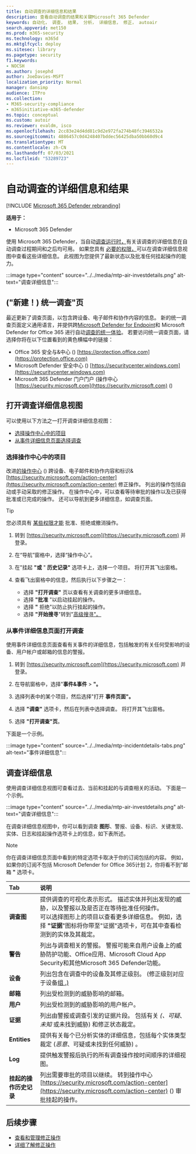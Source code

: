 ```yaml
---
title: 自动调查的详细信息和结果
description: 查看自动调查的结果和关键Microsoft 365 Defender
keywords: 自动化， 调查， 结果， 分析， 详细信息， 修正， autoair
search.appverid: met150
ms.prod: m365-security
ms.technology: m365d
ms.mktglfcycl: deploy
ms.sitesec: library
ms.pagetype: security
f1.keywords:
- NOCSH
ms.author: josephd
author: JoeDavies-MSFT
localization_priority: Normal
manager: dansimp
audience: ITPro
ms.collection:
- M365-security-compliance
- m365initiative-m365-defender
ms.topic: conceptual
ms.custom: autoir
ms.reviewer: evaldm, isco
ms.openlocfilehash: 2cc83e24d4dd81c9d2e972fa274b48fc3946532a
ms.sourcegitcommit: 4886457c0d4248407bddec56425dba50bb60d9c4
ms.translationtype: MT
ms.contentlocale: zh-CN
ms.lasthandoff: 07/03/2021
ms.locfileid: "53289723"
---
```

# <a name="details-and-results-of-an-automated-investigation"></a>自动调查的详细信息和结果

[!INCLUDE [Microsoft 365 Defender rebranding](../includes/microsoft-defender.md)]

**适用于：**
- Microsoft 365 Defender

使用 Microsoft 365 Defender，当自动[调查运行时，](m365d-autoir.md)有关该调查的详细信息在自动调查过程期间和之后均可用。 如果您具有 [必要的权限，](m365d-action-center.md#required-permissions-for-action-center-tasks)可以在调查详细信息视图中查看这些详细信息。 此视图为您提供了最新状态以及批准任何挂起操作的能力。 

:::image type="content" source="../../media/mtp-air-investdetails.png" alt-text="调查详细信息":::

## <a name="new-unified-investigation-page"></a> ("新建！) 统一调查"页

最近更新了调查页面，以包含跨设备、电子邮件和协作内容的信息。 新的统一调查页面定义通用语言，并提供跨[Microsoft Defender for Endpoint](/windows/security/threat-protection/microsoft-defender-atp/microsoft-defender-advanced-threat-protection)和 Microsoft Defender for Office 365 进行自动[调查的统一体验](../office-365-security/defender-for-office-365.md)。 若要访问统一调查页面，请选择你将在以下位置看到的黄色横幅中的链接：

- Office 365 安全与&中心 () [https://protection.office.com](https://protection.office.com)
- Microsoft Defender 安全中心 () [https://securitycenter.windows.com](https://securitycenter.windows.com)
- Microsoft 365 Defender 门户门户 (操作中心 [https://security.microsoft.com](https://security.microsoft.com) () 

## <a name="open-the-investigation-details-view"></a>打开调查详细信息视图

可以使用以下方法之一打开调查详细信息视图：

- [选择操作中心中的项目](#select-an-item-in-the-action-center)
- [从事件详细信息页面选择调查](#open-an-investigation-from-an-incident-details-page)

### <a name="select-an-item-in-the-action-center"></a>选择操作中心中的项目

改进[的操作中心](m365d-action-center.md) () 跨设备、电子邮件和协作内容和标识& [https://security.microsoft.com/action-center](https://security.microsoft.com/action-center) 修正操作[](m365d-remediation-actions.md)。 列出的操作包括自动或手动采取的修正操作。 在操作中心中，可以查看等待审批的操作以及已获得批准或已完成的操作。 还可以导航到更多详细信息，如调查页面。

> [!TIP]
> 您必须具有 [某些权限才能](m365d-action-center.md#required-permissions-for-action-center-tasks) 批准、拒绝或撤消操作。

1. 转到 [https://security.microsoft.com](https://security.microsoft.com) 并登录。 

2. 在“导航”窗格中，选择“操作中心”。 

3. 在"挂起 **"或** " **历史记录"** 选项卡上，选择一个项目。 将打开其飞出窗格。

4. 查看飞出窗格中的信息，然后执行以下步骤之一：
   - 选择 **"打开调查"** 页以查看有关调查的更多详细信息。
   - 选择 **"批准** "以启动挂起的操作。
   - 选择 **"** 拒绝"以防止执行挂起的操作。
   - 选择 **"开始搜寻**"转到"[高级搜寻"。](advanced-hunting-overview.md)

### <a name="open-an-investigation-from-an-incident-details-page"></a>从事件详细信息页面打开调查

使用事件详细信息页面查看有关事件的详细信息，包括触发的有关任何受影响的设备、用户帐户或邮箱的信息的警报。

1. 转到 [https://security.microsoft.com](https://security.microsoft.com) 并登录。 

2. 在导航窗格中，选择"**事件&事件**  >  **"。** 

3. 选择列表中的某个项目，然后选择"打开 **事件页面"。**

4. 选择 **"调查"** 选项卡，然后在列表中选择调查。 将打开其飞出窗格。

5. 选择 **"打开调查"页**。 

下面是一个示例。

:::image type="content" source="../../media/mtp-incidentdetails-tabs.png" alt-text="事件详细信息":::

## <a name="investigation-details"></a>调查详细信息

使用调查详细信息视图可查看过去、当前和挂起的与调查相关的活动。 下面是一个示例。

:::image type="content" source="../../media/mtp-air-investdetails.png" alt-text="调查详细信息":::

在调查详细信息视图中，你可以看到调查 **图形**、警报、设备、标识、关键发现、实体、日志和挂起操作选项卡上的信息，如下表所述。    

> [!NOTE]
> 你在调查详细信息页面中看到的特定选项卡取决于你的订阅包括的内容。 例如，如果你的订阅不包括 Microsoft Defender for Office 365计划 2，你将看不到"邮箱 **"** 选项卡。

| Tab | 说明 |
|:--------|:--------|
| **调查图** | 提供调查的可视化表示形式。 描述实体并列出发现的威胁，以及警报以及是否正在等待批准任何操作。<br/>可以选择图形上的项目以查看更多详细信息。 例如，选择 **"证据**"图标将你带至"证据"选项卡，可在其中查看检测到的实体及其裁定。 |
| **警告** | 列出与调查相关的警报。 警报可能来自用户设备上的威胁防护功能、Office应用、Microsoft Cloud App Security和其他Microsoft 365 Defender功能。|
| **设备** | 列出包含在调查中的设备及其修正级别。  (修正级别对应于设备[组 .) ](m365d-configure-auto-investigation-response.md#review-or-change-the-automation-level-for-device-groups) |
| **邮箱** |列出受检测到的威胁影响的邮箱。  |
| **用户**  | 列出受检测到的威胁影响的用户帐户。 |
| **证据** | 列出由警报或调查引发的证据片段。 包括有关 *(、可疑*、*未知* 或未找到威胁) 和修正状态裁定。 |
| **Entities** | 提供有关每个已分析实体的详细信息，包括每个实体类型裁定 (*恶意*、可疑或未找到任何威胁) 。 |
|**Log** | 提供触发警报后执行的所有调查操作按时间顺序的详细视图。|
| **挂起的操作历史记录** | 列出需要审批的项目以继续。 转到操作中心 [https://security.microsoft.com/action-center](https://security.microsoft.com/action-center) () 审批挂起的操作。 |

## <a name="next-steps"></a>后续步骤

- [查看和管理修正操作](m365d-autoir-actions.md)
- [详细了解修正操作](m365d-remediation-actions.md)
